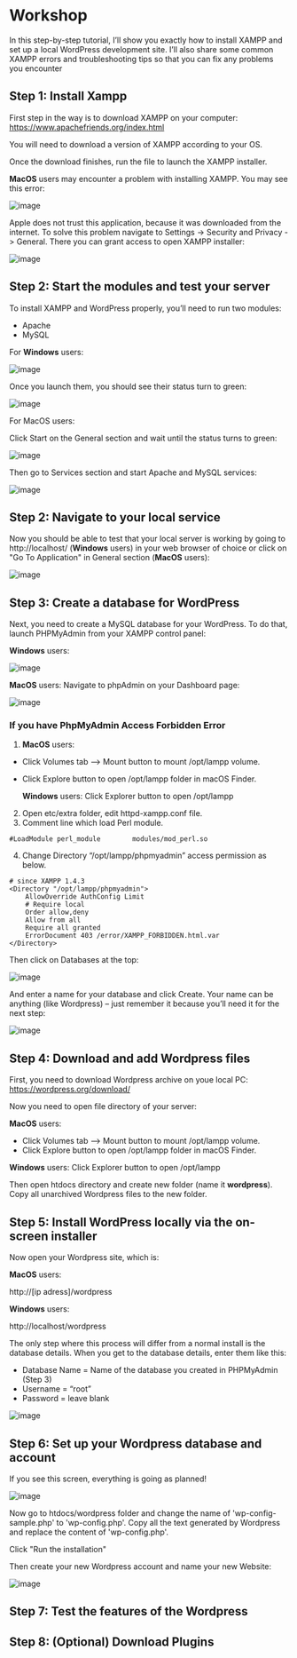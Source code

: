 # Workshop
In this step-by-step tutorial, I’ll show you exactly how to install XAMPP and set up a local WordPress development site. I’ll also share some common XAMPP errors and troubleshooting tips so that you can fix any problems you encounter
## Step 1: Install Xampp
First step in the way is to download XAMPP on your computer: https://www.apachefriends.org/index.html

You will need to download a version of XAMPP according to your OS.

Once the download finishes, run the file to launch the XAMPP installer.

**MacOS** users may encounter a problem with installing XAMPP. You may see this error:

![image](https://user-images.githubusercontent.com/75443246/171028198-37fdb8f0-d44e-4bd3-b193-7092b321f34e.png)

Apple does not trust this application, because it was downloaded from the internet. To solve this problem navigate to Settings -> Security and Privacy -> General. There you can grant access to open XAMPP installer:

![image](https://user-images.githubusercontent.com/75443246/171028583-4fe785a7-1bf9-4365-aedc-7bc5a1d224ae.png)

## Step 2: Start the modules and test your server
To install XAMPP and WordPress properly, you’ll need to run two modules:
- Apache
- MySQL

For **Windows** users:

![image](https://user-images.githubusercontent.com/75443246/171029459-b08b8e36-3047-447a-8595-39f269b958d7.png)

Once you launch them, you should see their status turn to green:

![image](https://user-images.githubusercontent.com/75443246/171029605-0c0f010c-298a-417e-8b15-d27fdcbf3fd2.png)

For MacOS users:

Click Start on the General section and wait until the status turns to green:

![image](https://user-images.githubusercontent.com/75443246/171029810-dd83c232-ed74-4926-a7b0-91fbb6ada956.png)

Then go to Services section and start Apache and MySQL services:

![image](https://user-images.githubusercontent.com/75443246/171029927-5bef1b9b-0836-40d4-b2e3-f4a7282dc7f1.png)

## Step 2: Navigate to your local service
Now you should be able to test that your local server is working by going to http://localhost/ (**Windows** users) in your web browser of choice or click on "Go To Application" in General section (**MacOS** users):

![image](https://user-images.githubusercontent.com/75443246/171030234-83f069d1-7635-4c41-a1a2-8ae333d56e35.png)

## Step 3: Create a database for WordPress

Next, you need to create a MySQL database for your WordPress. To do that, launch PHPMyAdmin from your XAMPP control panel:

**Windows** users:

![image](https://user-images.githubusercontent.com/75443246/171030629-234b94b1-eea2-46f4-bc20-a6f3e58fdf56.png)


**MacOS** users:
Navigate to phpAdmin on your Dashboard page:

![image](https://user-images.githubusercontent.com/75443246/171031002-53cb9915-002e-4d85-91d6-08be40c04834.png)

### If you have PhpMyAdmin Access Forbidden Error 
1. **MacOS** users:
- Click Volumes tab —> Mount button to mount /opt/lampp volume.
- Click Explore button to open /opt/lampp folder in macOS Finder.
    
   **Windows** users: Click Explorer button to open /opt/lampp
2. Open etc/extra folder, edit httpd-xampp.conf file.
3. Comment line which load Perl module.
```
#LoadModule perl_module        modules/mod_perl.so
```
4. Change Directory “/opt/lampp/phpmyadmin” access permission as below.
```
# since XAMPP 1.4.3
<Directory "/opt/lampp/phpmyadmin">
    AllowOverride AuthConfig Limit
    # Require local
    Order allow,deny
    Allow from all
    Require all granted
    ErrorDocument 403 /error/XAMPP_FORBIDDEN.html.var
</Directory>
```

Then click on Databases at the top:

![image](https://user-images.githubusercontent.com/75443246/171031144-f516dbe0-ccde-42f8-b4a6-bd5fd8db8594.png)

And enter a name for your database and click Create. Your name can be anything (like Wordpress) – just remember it because you’ll need it for the next step:

![image](https://user-images.githubusercontent.com/75443246/171031184-c7262d6e-163f-4ab2-a678-bf944914203d.png)

## Step 4: Download and add Wordpress files
First, you need to download Wordpress archive on youe local PC: https://wordpress.org/download/

Now you need to open file directory of your server:

**MacOS** users:
- Click Volumes tab —> Mount button to mount /opt/lampp volume.
- Click Explore button to open /opt/lampp folder in macOS Finder.
    
**Windows** users: Click Explorer button to open /opt/lampp

Then open htdocs directory and create new folder (name it **wordpress**). Copy all unarchived Wordpress files to the new folder.
## Step 5: Install WordPress locally via the on-screen installer
Now open your Wordpress site, which is:

**MacOS** users:

http://[ip adress]/wordpress

**Windows** users:

http://localhost/wordpress

The only step where this process will differ from a normal install is the database details. When you get to the database details, enter them like this:
- Database Name = Name of the database you created in PHPMyAdmin (Step 3)
- Username = “root”
- Password = leave blank

![image](https://user-images.githubusercontent.com/75443246/171044639-0204cb55-9509-409f-a0c1-4295f50f7eba.png)

## Step 6: Set up your Wordpress database and account
If you see this screen, everything is going as planned!

![image](https://user-images.githubusercontent.com/75443246/171045337-422dd27e-8e0c-42c0-95db-80a846e6fe2d.png)

Now go to htdocs/wordpress folder and change the name of 'wp-config-sample.php' to 'wp-config.php'. Copy all the text generated by Wordpress and replace the content of 'wp-config.php'. 

Click "Run the installation"

Then create your new Wordpress account and name your new Website:

![image](https://user-images.githubusercontent.com/75443246/171046027-8fb0e52a-1c88-43ce-94ee-748bebe371ca.png)

## Step 7: Test the features of the Wordpress

## Step 8: (Optional) Download Plugins

